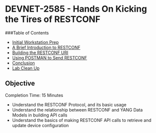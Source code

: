 # DEVNET-2585 - Hands On Kicking the Tires of RESTCONF

###Table of Contents
- [Initial Workstation Prep](DEVNET-2585-Guide.md)
- [A Brief Introduction to RESTCONF](restconf-intro.md)
- [Building the RESTCONF URI](restconf-lab.md)
- [Using POSTMAN to Send RESTCONF](postman-lab.md)
- [Conclusion](conclusion.md)
- [Lab Clean Up](cleanup.md)


## Objective

Completion Time: 15 Minutes

* Understand the RESTCONF Protocol, and its basic usage
* Understand the relationship between RESTCONF and YANG Data Models in building API calls
* Understand the basics of making RESTCONF API calls to retrieve and update device configuration